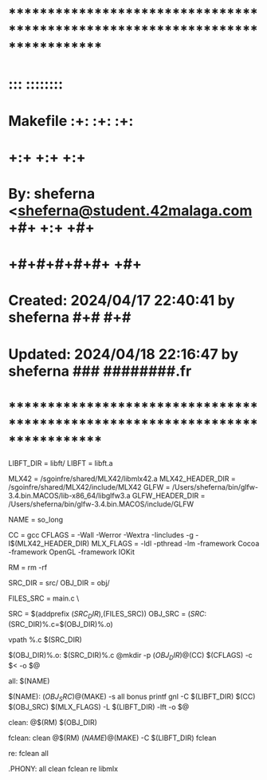# **************************************************************************** #
#                                                                              #
#                                                         :::      ::::::::    #
#    Makefile                                           :+:      :+:    :+:    #
#                                                     +:+ +:+         +:+      #
#    By: sheferna <sheferna@student.42malaga.com    +#+  +:+       +#+         #
#                                                 +#+#+#+#+#+   +#+            #
#    Created: 2024/04/17 22:40:41 by sheferna          #+#    #+#              #
#    Updated: 2024/04/18 22:16:47 by sheferna         ###   ########.fr        #
#                                                                              #
# **************************************************************************** #

LIBFT_DIR		  = libft/
LIBFT			  = libft.a

MLX42             = /sgoinfre/shared/MLX42/libmlx42.a
MLX42_HEADER_DIR  = /sgoinfre/shared/MLX42/include/MLX42
GLFW		   	  = /Users/sheferna/bin/glfw-3.4.bin.MACOS/lib-x86_64/libglfw3.a
GLFW_HEADER_DIR	  = /Users/sheferna/bin/glfw-3.4.bin.MACOS/include/GLFW

NAME			  = so_long

CC				  = gcc
CFLAGS			  = -Wall -Werror -Wextra -Iincludes -g -I$(MLX42_HEADER_DIR)
MLX_FLAGS         = -ldl -pthread -lm -framework Cocoa -framework OpenGL -framework IOKit

<!-- MLX42 Compilation Flags: You're using Mac-specific flags such as -framework Cocoa and -framework OpenGL -->

RM				  = rm -rf

SRC_DIR			  = src/
OBJ_DIR			  = obj/

FILES_SRC		  = main.c \

SRC 			  = $(addprefix $(SRC_DIR),$(FILES_SRC))
OBJ_SRC 		  = $(SRC:$(SRC_DIR)%.c=$(OBJ_DIR)%.o)

vpath %.c $(SRC_DIR)

$(OBJ_DIR)%.o: $(SRC_DIR)%.c
	@mkdir -p $(OBJ_DIR)
	@$(CC) $(CFLAGS) -c $< -o $@

all: $(NAME)

$(NAME): $(OBJ_SRC)
	@$(MAKE) -s all bonus printf gnl -C $(LIBFT_DIR)
	$(CC) $(OBJ_SRC) $(MLX_FLAGS) -L $(LIBFT_DIR) -lft -o $@

clean:
	@$(RM) $(OBJ_DIR)

fclean: clean
	@$(RM) $(NAME)
	@$(MAKE) -C $(LIBFT_DIR) fclean

re: fclean all

.PHONY: all clean fclean re libmlx
